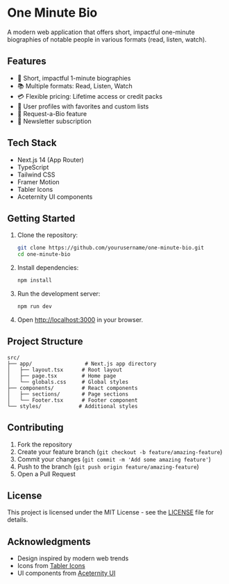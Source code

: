 # One Minute Bio

A modern web application that offers short, impactful one-minute biographies of notable people in various formats (read, listen, watch).

## Features

- 🌟 Short, impactful 1-minute biographies
- 📚 Multiple formats: Read, Listen, Watch
- 💳 Flexible pricing: Lifetime access or credit packs
- 👤 User profiles with favorites and custom lists
- 📝 Request-a-Bio feature
- 📧 Newsletter subscription

## Tech Stack

- Next.js 14 (App Router)
- TypeScript
- Tailwind CSS
- Framer Motion
- Tabler Icons
- Aceternity UI components

## Getting Started

1. Clone the repository:
   ```bash
   git clone https://github.com/yourusername/one-minute-bio.git
   cd one-minute-bio
   ```

2. Install dependencies:
   ```bash
   npm install
   ```

3. Run the development server:
   ```bash
   npm run dev
   ```

4. Open [http://localhost:3000](http://localhost:3000) in your browser.

## Project Structure

```
src/
├── app/                 # Next.js app directory
│   ├── layout.tsx      # Root layout
│   ├── page.tsx        # Home page
│   └── globals.css     # Global styles
├── components/         # React components
│   ├── sections/       # Page sections
│   └── Footer.tsx      # Footer component
└── styles/            # Additional styles
```

## Contributing

1. Fork the repository
2. Create your feature branch (`git checkout -b feature/amazing-feature`)
3. Commit your changes (`git commit -m 'Add some amazing feature'`)
4. Push to the branch (`git push origin feature/amazing-feature`)
5. Open a Pull Request

## License

This project is licensed under the MIT License - see the [LICENSE](LICENSE) file for details.

## Acknowledgments

- Design inspired by modern web trends
- Icons from [Tabler Icons](https://tabler-icons.io/)
- UI components from [Aceternity UI](https://ui.aceternity.com/)
